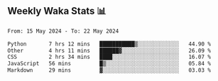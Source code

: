 ## Weekly Waka Stats 📊
<!--START_SECTION:waka-->

```txt
From: 15 May 2024 - To: 22 May 2024

Python       7 hrs 12 mins   ███████████▒░░░░░░░░░░░░░   44.90 %
Other        4 hrs 11 mins   ██████▓░░░░░░░░░░░░░░░░░░   26.09 %
CSS          2 hrs 34 mins   ████░░░░░░░░░░░░░░░░░░░░░   16.07 %
JavaScript   56 mins         █▒░░░░░░░░░░░░░░░░░░░░░░░   05.84 %
Markdown     29 mins         ▓░░░░░░░░░░░░░░░░░░░░░░░░   03.03 %
```

<!--END_SECTION:waka-->

<!--

Here are some ideas to get you started:

- 🔭 I’m currently working on (way to add branches committed on)
- 🌱 I’m currently learning Web Frameworks and Machine Learning! (Lisp, JS (react & angular), Python, and __)
- 💬 Ask me about ...
- 📫 How to reach me: 
- 😄 Pronouns: He/Him/His
- ⚡ Fun fact: ...

that-recsys-lab
-->
